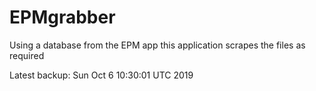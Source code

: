 # EPMgrabber
Using a database from the EPM app this application scrapes the files as required


Latest backup: Sun Oct 6 10:30:01 UTC 2019
